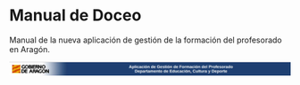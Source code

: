 # Manual de Doceo  

Manual de la nueva aplicación de gestión de la formación del profesorado en Aragón.

![](https://raw.githubusercontent.com/catedu/manualdoceo/master/assets/Seleccion_786.png)

